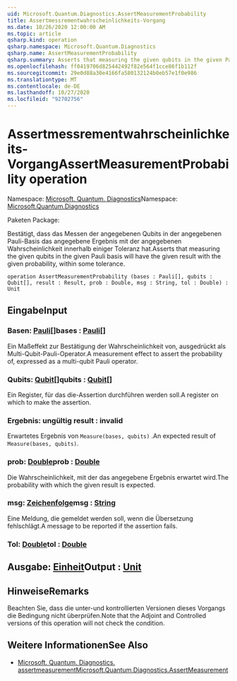 ```yaml
---
uid: Microsoft.Quantum.Diagnostics.AssertMeasurementProbability
title: Assertmessrementwahrscheinlichkeits-Vorgang
ms.date: 10/26/2020 12:00:00 AM
ms.topic: article
qsharp.kind: operation
qsharp.namespace: Microsoft.Quantum.Diagnostics
qsharp.name: AssertMeasurementProbability
qsharp.summary: Asserts that measuring the given qubits in the given Pauli basis will have the given result with the given probability, within some tolerance.
ms.openlocfilehash: ff0419706d825442492f82e564f1cce86f1b112f
ms.sourcegitcommit: 29e0d88a30e4166fa580132124b0eb57e1f0e986
ms.translationtype: MT
ms.contentlocale: de-DE
ms.lasthandoff: 10/27/2020
ms.locfileid: "92702756"
---
```

# <a name="assertmeasurementprobability-operation"></a><span data-ttu-id="52bb0-102">Assertmessrementwahrscheinlichkeits-Vorgang</span><span class="sxs-lookup"><span data-stu-id="52bb0-102">AssertMeasurementProbability operation</span></span>

<span data-ttu-id="52bb0-103">Namespace: [Microsoft. Quantum. Diagnostics](xref:Microsoft.Quantum.Diagnostics)</span><span class="sxs-lookup"><span data-stu-id="52bb0-103">Namespace: [Microsoft.Quantum.Diagnostics](xref:Microsoft.Quantum.Diagnostics)</span></span>

<span data-ttu-id="52bb0-104">Paketen [](https://nuget.org/packages/)</span><span class="sxs-lookup"><span data-stu-id="52bb0-104">Package: [](https://nuget.org/packages/)</span></span>


<span data-ttu-id="52bb0-105">Bestätigt, dass das Messen der angegebenen Qubits in der angegebenen Pauli-Basis das angegebene Ergebnis mit der angegebenen Wahrscheinlichkeit innerhalb einiger Toleranz hat.</span><span class="sxs-lookup"><span data-stu-id="52bb0-105">Asserts that measuring the given qubits in the given Pauli basis will have the given result with the given probability, within some tolerance.</span></span>

```qsharp
operation AssertMeasurementProbability (bases : Pauli[], qubits : Qubit[], result : Result, prob : Double, msg : String, tol : Double) : Unit
```


## <a name="input"></a><span data-ttu-id="52bb0-106">Eingabe</span><span class="sxs-lookup"><span data-stu-id="52bb0-106">Input</span></span>

### <a name="bases--pauli"></a><span data-ttu-id="52bb0-107">Basen: [Pauli](xref:microsoft.quantum.lang-ref.pauli)[]</span><span class="sxs-lookup"><span data-stu-id="52bb0-107">bases : [Pauli](xref:microsoft.quantum.lang-ref.pauli)[]</span></span>

<span data-ttu-id="52bb0-108">Ein Maßeffekt zur Bestätigung der Wahrscheinlichkeit von, ausgedrückt als Multi-Qubit-Pauli-Operator.</span><span class="sxs-lookup"><span data-stu-id="52bb0-108">A measurement effect to assert the probability of, expressed as a multi-qubit Pauli operator.</span></span>


### <a name="qubits--qubit"></a><span data-ttu-id="52bb0-109">Qubits: [Qubit](xref:microsoft.quantum.lang-ref.qubit)[]</span><span class="sxs-lookup"><span data-stu-id="52bb0-109">qubits : [Qubit](xref:microsoft.quantum.lang-ref.qubit)[]</span></span>

<span data-ttu-id="52bb0-110">Ein Register, für das die-Assertion durchführen werden soll.</span><span class="sxs-lookup"><span data-stu-id="52bb0-110">A register on which to make the assertion.</span></span>


### <a name="result--__invalidresult__"></a><span data-ttu-id="52bb0-111">Ergebnis: __ungültig <Result>__</span><span class="sxs-lookup"><span data-stu-id="52bb0-111">result : __invalid<Result>__</span></span>

<span data-ttu-id="52bb0-112">Erwartetes Ergebnis von `Measure(bases, qubits)` .</span><span class="sxs-lookup"><span data-stu-id="52bb0-112">An expected result of `Measure(bases, qubits)`.</span></span>


### <a name="prob--double"></a><span data-ttu-id="52bb0-113">prob: [Double](xref:microsoft.quantum.lang-ref.double)</span><span class="sxs-lookup"><span data-stu-id="52bb0-113">prob : [Double](xref:microsoft.quantum.lang-ref.double)</span></span>

<span data-ttu-id="52bb0-114">Die Wahrscheinlichkeit, mit der das angegebene Ergebnis erwartet wird.</span><span class="sxs-lookup"><span data-stu-id="52bb0-114">The probability with which the given result is expected.</span></span>


### <a name="msg--string"></a><span data-ttu-id="52bb0-115">msg: [Zeichenfolge](xref:microsoft.quantum.lang-ref.string)</span><span class="sxs-lookup"><span data-stu-id="52bb0-115">msg : [String](xref:microsoft.quantum.lang-ref.string)</span></span>

<span data-ttu-id="52bb0-116">Eine Meldung, die gemeldet werden soll, wenn die Übersetzung fehlschlägt.</span><span class="sxs-lookup"><span data-stu-id="52bb0-116">A message to be reported if the assertion fails.</span></span>


### <a name="tol--double"></a><span data-ttu-id="52bb0-117">Tol: [Double](xref:microsoft.quantum.lang-ref.double)</span><span class="sxs-lookup"><span data-stu-id="52bb0-117">tol : [Double](xref:microsoft.quantum.lang-ref.double)</span></span>





## <a name="output--unit"></a><span data-ttu-id="52bb0-118">Ausgabe: [Einheit](xref:microsoft.quantum.lang-ref.unit)</span><span class="sxs-lookup"><span data-stu-id="52bb0-118">Output : [Unit](xref:microsoft.quantum.lang-ref.unit)</span></span>



## <a name="remarks"></a><span data-ttu-id="52bb0-119">Hinweise</span><span class="sxs-lookup"><span data-stu-id="52bb0-119">Remarks</span></span>

<span data-ttu-id="52bb0-120">Beachten Sie, dass die unter-und kontrollierten Versionen dieses Vorgangs die Bedingung nicht überprüfen.</span><span class="sxs-lookup"><span data-stu-id="52bb0-120">Note that the Adjoint and Controlled versions of this operation will not check the condition.</span></span>

## <a name="see-also"></a><span data-ttu-id="52bb0-121">Weitere Informationen</span><span class="sxs-lookup"><span data-stu-id="52bb0-121">See Also</span></span>

- [<span data-ttu-id="52bb0-122">Microsoft. Quantum. Diagnostics. assertmeasurement</span><span class="sxs-lookup"><span data-stu-id="52bb0-122">Microsoft.Quantum.Diagnostics.AssertMeasurement</span></span>](xref:Microsoft.Quantum.Diagnostics.AssertMeasurement)